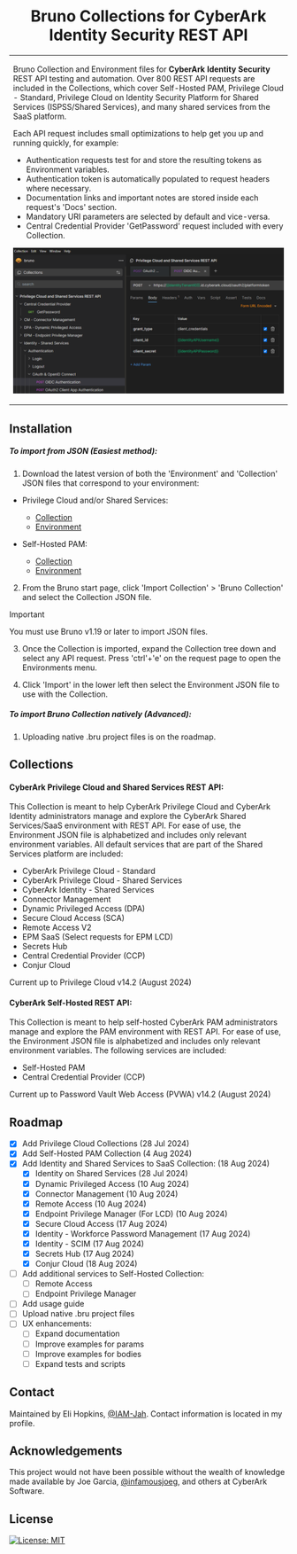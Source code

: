 <h1 align="center">Bruno Collections for CyberArk Identity Security REST API</h1>

<table>
<tr>
<td>
  
Bruno Collection and Environment files for **CyberArk Identity Security** REST API testing and automation. Over 800 REST API requests are included in the Collections, which cover Self-Hosted PAM, Privilege Cloud - Standard, Privilege Cloud on Identity Security Platform for Shared Services (ISPSS/Shared Services), and many shared services from the SaaS platform.

Each API request includes small optimizations to help get you up and running quickly, for example:
  * Authentication requests test for and store the resulting tokens as Environment variables.
  * Authentication token is automatically populated to request headers where necessary.
  * Documentation links and important notes are stored inside each request's 'Docs' section.
  * Mandatory URI parameters are selected by default and vice-versa.
  * Central Credential Provider 'GetPassword' request included with every Collection.

![Bruno Collection OIDC Authentication](https://github.com/IAM-Jah/CyberArk-REST-API-Bruno/blob/main/assets/brunoCollectionOIDCAuth.png)

</td>
</tr>
</table>

## Installation

##### To import from JSON (Easiest method):
1. Download the latest version of both the 'Environment' and 'Collection' JSON files that correspond to your environment:
  * Privilege Cloud and/or Shared Services:
    * [Collection](https://github.com/IAM-Jah/CyberArk-REST-API-Bruno/blob/main/Privilege%20Cloud%20and%20Shared%20Services%20REST%20API/Privilege%20Cloud%20and%20Shared%20Services%20REST%20API.json)
    * [Environment](https://github.com/IAM-Jah/CyberArk-REST-API-Bruno/blob/main/Privilege%20Cloud%20and%20Shared%20Services%20REST%20API/Privilege%20Cloud%20Shared%20Services%20Environment.json)

  * Self-Hosted PAM:
    * [Collection](https://github.com/IAM-Jah/CyberArk-REST-API-Bruno/blob/main/CyberArk%20Self-Hosted%20REST%20API/CyberArk%20Self-Hosted%20REST%20API.json)
    * [Environment](https://github.com/IAM-Jah/CyberArk-REST-API-Bruno/blob/main/CyberArk%20Self-Hosted%20REST%20API/Self-Hosted%20Environment.json)
2.  From the Bruno start page, click 'Import Collection' > 'Bruno Collection' and select the Collection JSON file.

> [!IMPORTANT]  
> You must use Bruno v1.19 or later to import JSON files.

3.  Once the Collection is imported, expand the Collection tree down and select any API request. Press 'ctrl'+'e' on the request page to open the Environments menu.

4. Click 'Import' in the lower left then select the Environment JSON file to use with the Collection.

##### To import Bruno Collection natively (Advanced):
1.  Uploading native .bru project files is on the roadmap.

## Collections

#### CyberArk Privilege Cloud and Shared Services REST API:
  This Collection is meant to help CyberArk Privilege Cloud and CyberArk Identity administrators manage and explore the CyberArk Shared Services/SaaS environment with REST API. For ease of use, the Environment JSON file is alphabetized and includes only relevant environment variables. All default services that are part of the Shared Services platform are included:

  * CyberArk Privilege Cloud - Standard
  * CyberArk Privilege Cloud - Shared Services
  * CyberArk Identity - Shared Services
  * Connector Management
  * Dynamic Privileged Access (DPA)
  * Secure Cloud Access (SCA)
  * Remote Access V2
  * EPM SaaS (Select requests for EPM LCD)
  * Secrets Hub
  * Central Credential Provider (CCP)
  * Conjur Cloud

  Current up to Privilege Cloud v14.2 (August 2024)

#### CyberArk Self-Hosted REST API:
  This Collection is meant to help self-hosted CyberArk PAM administrators manage and explore the PAM environment with REST API. For ease of use, the Environment JSON file is alphabetized and includes only relevant environment variables. The following services are included:

  * Self-Hosted PAM
  * Central Credential Provider (CCP)

  Current up to Password Vault Web Access (PVWA) v14.2 (August 2024)

## Roadmap

- [x] Add Privilege Cloud Collections (28 Jul 2024)
- [x] Add Self-Hosted PAM Collection (4 Aug 2024)
- [x] Add Identity and Shared Services to SaaS Collection: (18 Aug 2024)
    - [x] Identity on Shared Services (28 Jul 2024)
    - [x] Dynamic Privileged Access (10 Aug 2024)
    - [x] Connector Management (10 Aug 2024)
    - [x] Remote Access (10 Aug 2024)
    - [x] Endpoint Privilege Manager (For LCD) (10 Aug 2024)
    - [x] Secure Cloud Access (17 Aug 2024)
    - [x] Identity - Workforce Password Management (17 Aug 2024)
    - [x] Identity - SCIM (17 Aug 2024)
    - [x] Secrets Hub (17 Aug 2024)
    - [x] Conjur Cloud (18 Aug 2024)
- [ ] Add additional services to Self-Hosted Collection:
    - [ ] Remote Access
    - [ ] Endpoint Privilege Manager
- [ ] Add usage guide
- [ ] Upload native .bru project files
- [ ] UX enhancements:
    - [ ] Expand documentation
    - [ ] Improve examples for params
    - [ ] Improve examples for bodies
    - [ ] Expand tests and scripts

## Contact

Maintained by Eli Hopkins, [@IAM-Jah](https://github.com/IAM-Jah). Contact information is located in my profile.

## Acknowledgements

This project would not have been possible without the wealth of knowledge made available by Joe Garcia, [@infamousjoeg](https://github.com/infamousjoeg), and others at CyberArk Software.

## License

[![License: MIT](https://img.shields.io/badge/License-MIT-yellow.svg)](https://opensource.org/licenses/MIT)